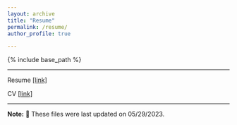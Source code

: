 ```yaml
---
layout: archive
title: "Resume"
permalink: /resume/
author_profile: true

---
```


{% include base_path %}

---

Resume [\[link\]]()

CV [\[link\]]()

---

**Note:** 🔨 These files were last updated on 05/29/2023.
